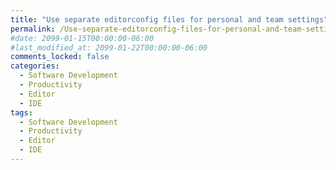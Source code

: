 ```yaml
---
title: "Use separate editorconfig files for personal and team settings"
permalink: /Use-separate-editorconfig-files-for-personal-and-team-settings/
#date: 2099-01-15T00:00:00-06:00
#last_modified_at: 2099-01-22T00:00:00-06:00
comments_locked: false
categories:
  - Software Development
  - Productivity
  - Editor
  - IDE
tags:
  - Software Development
  - Productivity
  - Editor
  - IDE
---
```



